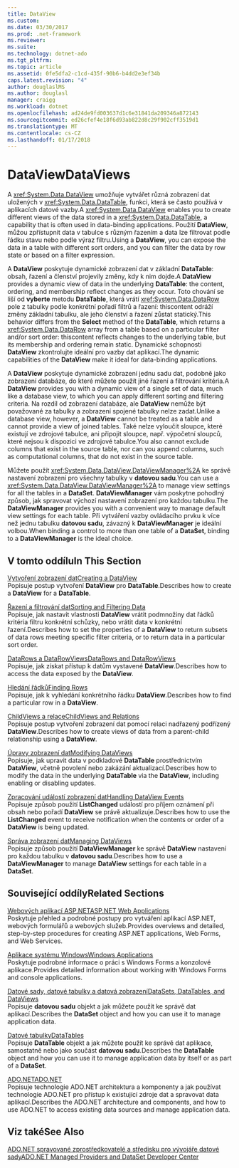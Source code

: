 ```yaml
---
title: DataView
ms.custom: 
ms.date: 03/30/2017
ms.prod: .net-framework
ms.reviewer: 
ms.suite: 
ms.technology: dotnet-ado
ms.tgt_pltfrm: 
ms.topic: article
ms.assetid: 0fe5dfa2-c1cd-435f-90b6-b4dd2e3ef34b
caps.latest.revision: "4"
author: douglaslMS
ms.author: douglasl
manager: craigg
ms.workload: dotnet
ms.openlocfilehash: ad24de9fd003637d1c6e31841da209346a872143
ms.sourcegitcommit: ed26cfef4e18f6d93ab822d8c29f902cff3519d1
ms.translationtype: MT
ms.contentlocale: cs-CZ
ms.lasthandoff: 01/17/2018
---
```

# <a name="dataviews"></a><span data-ttu-id="c2819-102">DataView</span><span class="sxs-lookup"><span data-stu-id="c2819-102">DataViews</span></span>
<span data-ttu-id="c2819-103">A <xref:System.Data.DataView> umožňuje vytvářet různá zobrazení dat uložených v <xref:System.Data.DataTable>, funkci, která se často používá v aplikacích datové vazby.</span><span class="sxs-lookup"><span data-stu-id="c2819-103">A <xref:System.Data.DataView> enables you to create different views of the data stored in a <xref:System.Data.DataTable>, a capability that is often used in data-binding applications.</span></span> <span data-ttu-id="c2819-104">Použití **DataView**, můžou zpřístupnit data v tabulce s různým řazením a data lze filtrovat podle řádku stavu nebo podle výraz filtru.</span><span class="sxs-lookup"><span data-stu-id="c2819-104">Using a **DataView**, you can expose the data in a table with different sort orders, and you can filter the data by row state or based on a filter expression.</span></span>  
  
 <span data-ttu-id="c2819-105">A **DataView** poskytuje dynamické zobrazení dat v základní **DataTable**: obsah, řazení a členství projevily změny, kdy k nim dojde.</span><span class="sxs-lookup"><span data-stu-id="c2819-105">A **DataView** provides a dynamic view of data in the underlying **DataTable**: the content, ordering, and membership reflect changes as they occur.</span></span> <span data-ttu-id="c2819-106">Toto chování se liší od **vyberte** metodu **DataTable**, která vrátí <xref:System.Data.DataRow> pole z tabulky podle konkrétní pořadí filtrů a řazení: thiscontent odráží změny základní tabulku, ale jeho členství a řazení zůstat statický.</span><span class="sxs-lookup"><span data-stu-id="c2819-106">This behavior differs from the **Select** method of the **DataTable**, which returns a <xref:System.Data.DataRow> array from a table based on a particular filter and/or sort order: thiscontent reflects changes to the underlying table, but its membership and ordering remain static.</span></span> <span data-ttu-id="c2819-107">Dynamické schopnosti **DataView** zkontrolujte ideální pro vazby dat aplikací.</span><span class="sxs-lookup"><span data-stu-id="c2819-107">The dynamic capabilities of the **DataView** make it ideal for data-binding applications.</span></span>  
  
 <span data-ttu-id="c2819-108">A **DataView** poskytuje dynamické zobrazení jednu sadu dat, podobně jako zobrazení databáze, do které můžete použít jiné řazení a filtrování kritéria.</span><span class="sxs-lookup"><span data-stu-id="c2819-108">A **DataView** provides you with a dynamic view of a single set of data, much like a database view, to which you can apply different sorting and filtering criteria.</span></span> <span data-ttu-id="c2819-109">Na rozdíl od zobrazení databáze, ale **DataView** nemůže být považované za tabulky a zobrazení spojené tabulky nelze zadat.</span><span class="sxs-lookup"><span data-stu-id="c2819-109">Unlike a database view, however, a **DataView** cannot be treated as a table and cannot provide a view of joined tables.</span></span> <span data-ttu-id="c2819-110">Také nelze vyloučit sloupce, které existují ve zdrojové tabulce, ani připojit sloupce, např. výpočetní sloupců, které nejsou k dispozici ve zdrojové tabulce.</span><span class="sxs-lookup"><span data-stu-id="c2819-110">You also cannot exclude columns that exist in the source table, nor can you append columns, such as computational columns, that do not exist in the source table.</span></span>  
  
 <span data-ttu-id="c2819-111">Můžete použít <xref:System.Data.DataView.DataViewManager%2A> ke správě nastavení zobrazení pro všechny tabulky v **datovou sadu**.</span><span class="sxs-lookup"><span data-stu-id="c2819-111">You can use a <xref:System.Data.DataView.DataViewManager%2A> to manage view settings for all the tables in a **DataSet**.</span></span> <span data-ttu-id="c2819-112">**DataViewManager** vám poskytne pohodlný způsob, jak spravovat výchozí nastavení zobrazení pro každou tabulku.</span><span class="sxs-lookup"><span data-stu-id="c2819-112">The **DataViewManager** provides you with a convenient way to manage default view settings for each table.</span></span> <span data-ttu-id="c2819-113">Při vytváření vazby ovládacího prvku k více než jednu tabulku **datovou sadu**, závazný k **DataViewManager** je ideální volbou.</span><span class="sxs-lookup"><span data-stu-id="c2819-113">When binding a control to more than one table of a **DataSet**, binding to a **DataViewManager** is the ideal choice.</span></span>  
  
## <a name="in-this-section"></a><span data-ttu-id="c2819-114">V tomto oddílu</span><span class="sxs-lookup"><span data-stu-id="c2819-114">In This Section</span></span>  
 [<span data-ttu-id="c2819-115">Vytvoření zobrazení dat</span><span class="sxs-lookup"><span data-stu-id="c2819-115">Creating a DataView</span></span>](../../../../../docs/framework/data/adonet/dataset-datatable-dataview/creating-a-dataview.md)  
 <span data-ttu-id="c2819-116">Popisuje postup vytvoření **DataView** pro **DataTable**.</span><span class="sxs-lookup"><span data-stu-id="c2819-116">Describes how to create a **DataView** for a **DataTable**.</span></span>  
  
 [<span data-ttu-id="c2819-117">Řazení a filtrování dat</span><span class="sxs-lookup"><span data-stu-id="c2819-117">Sorting and Filtering Data</span></span>](../../../../../docs/framework/data/adonet/dataset-datatable-dataview/sorting-and-filtering-data.md)  
 <span data-ttu-id="c2819-118">Popisuje, jak nastavit vlastnosti **DataView** vrátit podmnožiny dat řádků kritéria filtru konkrétní schůzky, nebo vrátit data v konkrétní řazení.</span><span class="sxs-lookup"><span data-stu-id="c2819-118">Describes how to set the properties of a **DataView** to return subsets of data rows meeting specific filter criteria, or to return data in a particular sort order.</span></span>  
  
 [<span data-ttu-id="c2819-119">DataRows a DataRowViews</span><span class="sxs-lookup"><span data-stu-id="c2819-119">DataRows and DataRowViews</span></span>](../../../../../docs/framework/data/adonet/dataset-datatable-dataview/datarows-and-datarowviews.md)  
 <span data-ttu-id="c2819-120">Popisuje, jak získat přístup k datům vystavené **DataView**.</span><span class="sxs-lookup"><span data-stu-id="c2819-120">Describes how to access the data exposed by the **DataView**.</span></span>  
  
 [<span data-ttu-id="c2819-121">Hledání řádků</span><span class="sxs-lookup"><span data-stu-id="c2819-121">Finding Rows</span></span>](../../../../../docs/framework/data/adonet/dataset-datatable-dataview/finding-rows.md)  
 <span data-ttu-id="c2819-122">Popisuje, jak k vyhledání konkrétního řádku **DataView**.</span><span class="sxs-lookup"><span data-stu-id="c2819-122">Describes how to find a particular row in a **DataView**.</span></span>  
  
 [<span data-ttu-id="c2819-123">ChildViews a relace</span><span class="sxs-lookup"><span data-stu-id="c2819-123">ChildViews and Relations</span></span>](../../../../../docs/framework/data/adonet/dataset-datatable-dataview/childviews-and-relations.md)  
 <span data-ttu-id="c2819-124">Popisuje postup vytvoření zobrazení dat pomocí relaci nadřazený podřízený **DataView**.</span><span class="sxs-lookup"><span data-stu-id="c2819-124">Describes how to create views of data from a parent-child relationship using a **DataView**.</span></span>  
  
 [<span data-ttu-id="c2819-125">Úpravy zobrazení dat</span><span class="sxs-lookup"><span data-stu-id="c2819-125">Modifying DataViews</span></span>](../../../../../docs/framework/data/adonet/dataset-datatable-dataview/modifying-dataviews.md)  
 <span data-ttu-id="c2819-126">Popisuje, jak upravit data v podkladové **DataTable** prostřednictvím **DataView**, včetně povolení nebo zakázání aktualizací.</span><span class="sxs-lookup"><span data-stu-id="c2819-126">Describes how to modify the data in the underlying **DataTable** via the **DataView**, including enabling or disabling updates.</span></span>  
  
 [<span data-ttu-id="c2819-127">Zpracování událostí zobrazení dat</span><span class="sxs-lookup"><span data-stu-id="c2819-127">Handling DataView Events</span></span>](../../../../../docs/framework/data/adonet/dataset-datatable-dataview/handling-dataview-events.md)  
 <span data-ttu-id="c2819-128">Popisuje způsob použití **ListChanged** událostí pro příjem oznámení při obsah nebo pořadí **DataView** se právě aktualizuje.</span><span class="sxs-lookup"><span data-stu-id="c2819-128">Describes how to use the **ListChanged** event to receive notification when the contents or order of a **DataView** is being updated.</span></span>  
  
 [<span data-ttu-id="c2819-129">Správa zobrazení dat</span><span class="sxs-lookup"><span data-stu-id="c2819-129">Managing DataViews</span></span>](../../../../../docs/framework/data/adonet/dataset-datatable-dataview/managing-dataviews.md)  
 <span data-ttu-id="c2819-130">Popisuje způsob použití **DataViewManager** ke správě **DataView** nastavení pro každou tabulku v **datovou sadu**.</span><span class="sxs-lookup"><span data-stu-id="c2819-130">Describes how to use a **DataViewManager** to manage **DataView** settings for each table in a **DataSet**.</span></span>  
  
## <a name="related-sections"></a><span data-ttu-id="c2819-131">Související oddíly</span><span class="sxs-lookup"><span data-stu-id="c2819-131">Related Sections</span></span>  
 [<span data-ttu-id="c2819-132">Webových aplikací ASP.NET</span><span class="sxs-lookup"><span data-stu-id="c2819-132">ASP.NET Web Applications</span></span>](http://msdn.microsoft.com/en-us/a812d7b7-049e-4234-a4c2-6acf690301f6)  
 <span data-ttu-id="c2819-133">Poskytuje přehled a podrobné postupy pro vytváření aplikací ASP.NET, webových formulářů a webových služeb.</span><span class="sxs-lookup"><span data-stu-id="c2819-133">Provides overviews and detailed, step-by-step procedures for creating ASP.NET applications, Web Forms, and Web Services.</span></span>  
  
 [<span data-ttu-id="c2819-134">Aplikace systému Windows</span><span class="sxs-lookup"><span data-stu-id="c2819-134">Windows Applications</span></span>](http://msdn.microsoft.com/en-us/a6bb2180-09b1-4738-b9fd-7fb05fc92f23)  
 <span data-ttu-id="c2819-135">Poskytuje podrobné informace o práci s Windows Forms a konzolové aplikace.</span><span class="sxs-lookup"><span data-stu-id="c2819-135">Provides detailed information about working with Windows Forms and console applications.</span></span>  
  
 [<span data-ttu-id="c2819-136">Datové sady, datové tabulky a datová zobrazení</span><span class="sxs-lookup"><span data-stu-id="c2819-136">DataSets, DataTables, and DataViews</span></span>](../../../../../docs/framework/data/adonet/dataset-datatable-dataview/index.md)  
 <span data-ttu-id="c2819-137">Popisuje **datovou sadu** objekt a jak můžete použít ke správě dat aplikací.</span><span class="sxs-lookup"><span data-stu-id="c2819-137">Describes the **DataSet** object and how you can use it to manage application data.</span></span>  
  
 [<span data-ttu-id="c2819-138">Datové tabulky</span><span class="sxs-lookup"><span data-stu-id="c2819-138">DataTables</span></span>](../../../../../docs/framework/data/adonet/dataset-datatable-dataview/datatables.md)  
 <span data-ttu-id="c2819-139">Popisuje **DataTable** objekt a jak můžete použít ke správě dat aplikace, samostatně nebo jako součást **datovou sadu**.</span><span class="sxs-lookup"><span data-stu-id="c2819-139">Describes the **DataTable** object and how you can use it to manage application data by itself or as part of a **DataSet**.</span></span>  
  
 [<span data-ttu-id="c2819-140">ADO.NET</span><span class="sxs-lookup"><span data-stu-id="c2819-140">ADO.NET</span></span>](../../../../../docs/framework/data/adonet/index.md)  
 <span data-ttu-id="c2819-141">Popisuje technologie ADO.NET architektura a komponenty a jak používat technologie ADO.NET pro přístup k existující zdroje dat a spravovat data aplikací.</span><span class="sxs-lookup"><span data-stu-id="c2819-141">Describes the ADO.NET architecture and components, and how to use ADO.NET to access existing data sources and manage application data.</span></span>  
  
## <a name="see-also"></a><span data-ttu-id="c2819-142">Viz také</span><span class="sxs-lookup"><span data-stu-id="c2819-142">See Also</span></span>  
 [<span data-ttu-id="c2819-143">ADO.NET spravované zprostředkovatelé a středisku pro vývojáře datové sady</span><span class="sxs-lookup"><span data-stu-id="c2819-143">ADO.NET Managed Providers and DataSet Developer Center</span></span>](http://go.microsoft.com/fwlink/?LinkId=217917)

